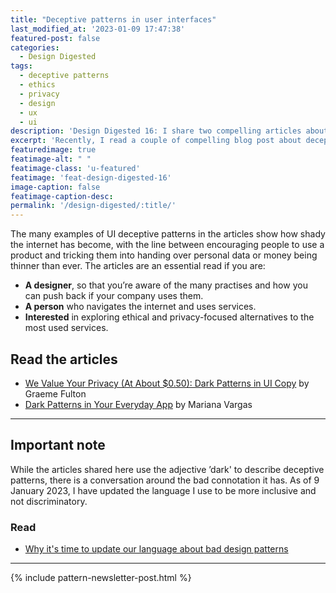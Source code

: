 ```yaml
---
title: "Deceptive patterns in user interfaces"
last_modified_at: '2023-01-09 17:47:38'
featured-post: false
categories:
  - Design Digested
tags:
  - deceptive patterns
  - ethics
  - privacy
  - design
  - ux
  - ui
description: 'Design Digested 16: I share two compelling articles about deceptive patterns in user interfaces to help you recognise them.'
excerpt: 'Recently, I read a couple of compelling blog post about deceptive patterns in user interfaces copy. An essential read to understand what they are, how they’re used to deceive people and how to recognise them.'
featuredimage: true
featimage-alt: " "
featimage-class: 'u-featured'
featimage: 'feat-design-digested-16'
image-caption: false
featimage-caption-desc:
permalink: '/design-digested/:title/'
---
```

The many examples of UI deceptive patterns in the articles show how shady the internet has become, with the line between encouraging people to use a product and tricking them into handing over personal data or money being thinner than ever. The articles are an essential read if you are:

<ul class="smd-ul">
<li><strong>A designer</strong>, so that you’re aware of the many practises and how you can push back if your company uses them.</li>
<li><strong>A person</strong> who navigates the internet and uses services.</li>
<li><strong>Interested</strong> in exploring ethical and privacy-focused alternatives to the most used services.</li>
</ul>

## Read the articles

<ul class="smd-ul">
<li><a href="https://prototypr.io/post/we-value-your-privacy-at-about-0-50-dark-patterns-in-ui-copy/">We Value Your Privacy (At About $0.50): Dark Patterns in UI Copy</a> by Graeme Fulton</li>
<li><a href="https://uxplanet.org/dark-design-patterns-in-your-everyday-apps-3627e439a8a1">Dark Patterns in Your Everyday App</a> by Mariana Vargas</li>
</ul>

---

## Important note

While the articles shared here use the adjective ’dark' to describe deceptive patterns, there is a conversation around the bad connotation it has. As of 9 January 2023, I have updated the language I use to be more inclusive and not discriminatory.

### Read

<ul class="smd-ul">
  <li><a href="https://amyhupe.co.uk/articles/changing-our-language-on-bad-patterns/">Why it's time to update our language about bad design patterns</a></li>
</ul>

---
{% include pattern-newsletter-post.html %}